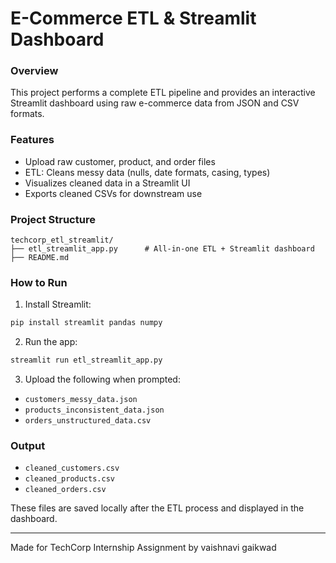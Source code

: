 
#  E-Commerce ETL & Streamlit Dashboard

###  Overview

This project performs a complete ETL pipeline and provides an interactive Streamlit dashboard using raw e-commerce data from JSON and CSV formats.

###  Features

-  Upload raw customer, product, and order files
-  ETL: Cleans messy data (nulls, date formats, casing, types)
-  Visualizes cleaned data in a Streamlit UI
- Exports cleaned CSVs for downstream use

###  Project Structure

```
techcorp_etl_streamlit/
├── etl_streamlit_app.py      # All-in-one ETL + Streamlit dashboard
├── README.md
```

###  How to Run

1. Install Streamlit:
```bash
pip install streamlit pandas numpy
```

2. Run the app:
```bash
streamlit run etl_streamlit_app.py
```

3. Upload the following when prompted:
- `customers_messy_data.json`
- `products_inconsistent_data.json`
- `orders_unstructured_data.csv`

### Output

- `cleaned_customers.csv`
- `cleaned_products.csv`
- `cleaned_orders.csv`

These files are saved locally after the ETL process and displayed in the dashboard.

---

Made for TechCorp Internship Assignment by vaishnavi gaikwad
